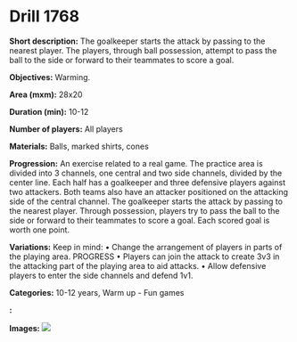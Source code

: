 # Drill 1768

**Short description:**
The goalkeeper starts the attack by passing to the nearest player. The players, through ball possession, attempt to pass the ball to the side or forward to their teammates to score a goal.

**Objectives:**
Warming.

**Area (mxm):**
28x20

**Duration (min):**
10-12

**Number of players:**
All players

**Materials:**
Balls, marked shirts, cones

**Progression:**
An exercise related to a real game. The practice area is divided into 3 channels, one central and two side channels, divided by the center line. Each half has a goalkeeper and three defensive players against two attackers. Both teams also have an attacker positioned on the attacking side of the central channel. The goalkeeper starts the attack by passing to the nearest player. Through possession, players try to pass the ball to the side or forward to their teammates to score a goal. Each scored goal is worth one point.

**Variations:**
Keep in mind: • Change the arrangement of players in parts of the playing area. PROGRESS • Players can join the attack to create 3v3 in the attacking part of the playing area to aid attacks. • Allow defensive players to enter the side channels and defend 1v1.

**Categories:**
10-12 years, Warm up - Fun games

**:**


**Images:**
![](https://www.coachingfutsal.com/\images\584ccd70-0135-400c-a139-db02e6d75094_349.png)

